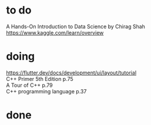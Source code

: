 # to do
A Hands-On Introduction to Data Science by Chirag Shah  
https://www.kaggle.com/learn/overview  
# doing
https://flutter.dev/docs/development/ui/layout/tutorial  
C++ Primer 5th Edition p.75  
A Tour of C++ p.79  
C++ programming language p.37  
# done


